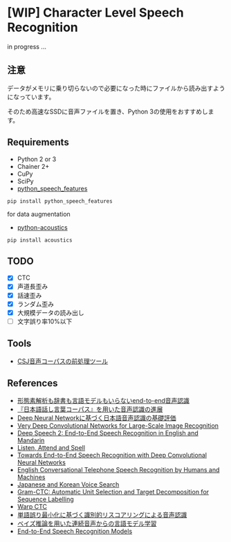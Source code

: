 # [WIP] Character Level Speech Recognition

in progress ...

## 注意

データがメモリに乗り切らないので必要になった時にファイルから読み出すようになっています。

そのため高速なSSDに音声ファイルを置き、Python 3の使用をおすすめします。

## Requirements

- Python 2 or 3
- Chainer 2+
- CuPy
- SciPy
- [python_speech_features](https://github.com/jameslyons/python_speech_features)

```
pip install python_speech_features
```

for data augmentation

- [python-acoustics](https://github.com/python-acoustics/python-acoustics) 

```
pip install acoustics
``` 

## TODO

- [x] CTC
- [x] 声道長歪み
- [x] 話速歪み
- [x] ランダム歪み
- [x] 大規模データの読み出し
- [ ] 文字誤り率10%以下

## Tools

- [CSJ音声コーパスの前処理ツール](https://github.com/musyoku/csj-preprocesser)

## References

- [形態素解析も辞書も言語モデルもいらないend-to-end音声認識](https://www.slideshare.net/t_koshikawa/endtoend)
- [『日本語話し言葉コーパス』を用いた音声認識の進展](http://sap.ist.i.kyoto-u.ac.jp/lab/bib/report/KAW-orc04.pdf)
- [Deep Neural Networkに基づく日本語音声認識の基礎評価](https://ipsj.ixsq.nii.ac.jp/ej/?action=repository_uri&item_id=94549&file_id=1&file_no=1)
- [Very Deep Convolutional Networks for Large-Scale Image Recognition](https://arxiv.org/abs/1409.1556)
- [Deep Speech 2: End-to-End Speech Recognition in English and Mandarin](https://arxiv.org/abs/1512.02595)
- [Listen, Attend and Spell](https://arxiv.org/abs/1508.01211)
- [Towards End-to-End Speech Recognition with Deep Convolutional Neural Networks](https://arxiv.org/abs/1701.02720)
- [English Conversational Telephone Speech Recognition by Humans and Machines](https://arxiv.org/abs/1703.02136)
- [Japanese and Korean Voice Search](https://static.googleusercontent.com/media/research.google.com/ja//pubs/archive/37842.pdf)
- [Gram-CTC: Automatic Unit Selection and Target Decomposition for Sequence Labelling](https://arxiv.org/abs/1703.00096)
- [Warp CTC](https://github.com/baidu-research/warp-ctc)
- [単語誤り最小化に基づく識別的リスコアリングによる音声認識](https://www.nhk.or.jp/strl/publica/rd/rd131/PDF/P28-39.pdf)
- [ベイズ推論を用いた連続音声からの言語モデル学習](http://www.phontron.com/paper/neubig10slp82.pdf)
- [End-to-End Speech Recognition Models](http://repository.cmu.edu/cgi/viewcontent.cgi?article=1762&context=dissertations)